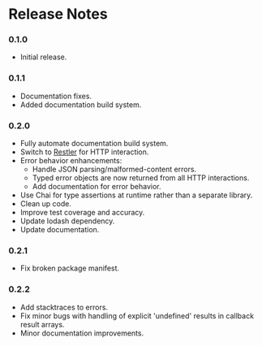 # Release Notes

### 0.1.0
- Initial release.

### 0.1.1
- Documentation fixes.
- Added documentation build system.

### 0.2.0
- Fully automate documentation build system.
- Switch to [Restler](https://github.com/danwrong/restler) for HTTP interaction.
- Error behavior enhancements:
	- Handle JSON parsing/malformed-content errors.
	- Typed error objects are now returned from all HTTP interactions.
	- Add documentation for error behavior.
- Use Chai for type assertions at runtime rather than a separate library.
- Clean up code.
- Improve test coverage and accuracy.
- Update lodash dependency.
- Update documentation.

### 0.2.1
- Fix broken package manifest.

### 0.2.2
- Add stacktraces to errors.
- Fix minor bugs with handling of explicit 'undefined' results in callback result arrays.
- Minor documentation improvements.